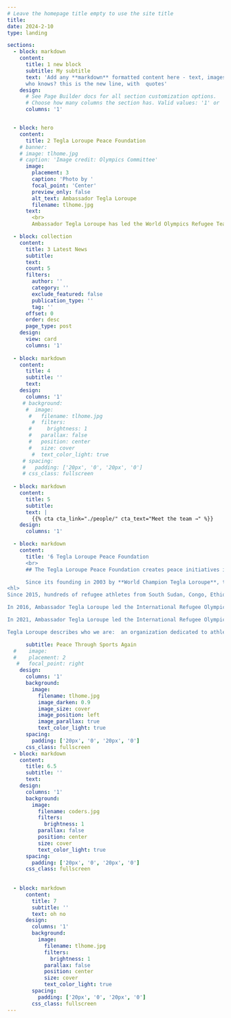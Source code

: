 ```yaml
---
# Leave the homepage title empty to use the site title
title:
date: 2024-2-10
type: landing

sections:
  - block: markdown
    content:
      title: 1 new block
      subtitle: My subtitle
      text: 'Add any **markdown** formatted content here - text, images, videos, galleries - and even HTML code! and more. do I need quotes? 
      who knows? this is the new line, with  quotes'
    design:
      # See Page Builder docs for all section customization options.
      # Choose how many columns the section has. Valid values: '1' or '2'.
      columns: '1'


  - block: hero
    content:
      title: 2 Tegla Loroupe Peace Foundation
    # banner:
    # image: tlhome.jpg
    # caption: 'Image credit: Olympics Committee'
      image:
        placement: 3
        caption: 'Photo by '
        focal_point: 'Center'
        preview_only: false
        alt_text: Ambassador Tegla Loroupe
        filename: tlhome.jpg
      text: 
        <br>     
        Ambassador Tegla Loroupe has led the World Olympics Refugee Team to two Olympics.

  - block: collection
    content:
      title: 3 Latest News
      subtitle:
      text:
      count: 5
      filters:
        author: ''
        category: ''
        exclude_featured: false
        publication_type: ''
        tag: ''
      offset: 0
      order: desc
      page_type: post
    design:
      view: card
      columns: '1'
  
  - block: markdown
    content:
      title: 4
      subtitle: ''
      text:
    design:
      columns: '1'
     # background:
      #  image: 
       #   filename: tlhome.jpg
        #  filters:
       #     brightness: 1
       #   parallax: false
       #   position: center
       #   size: cover
        #  text_color_light: true
     # spacing:
     #   padding: ['20px', '0', '20px', '0']
     # css_class: fullscreen
  
  - block: markdown
    content:
      title: 5
      subtitle:
      text: |
        {{% cta cta_link="./people/" cta_text="Meet the team →" %}}
    design:
      columns: '1'

  - block: markdown
    content:
      title: '6 Tegla Loroupe Peace Foundation 
      <br>
      ## The Tegla Loroupe Peace Foundation creates peace initiatives in East African pastoralist conflict areas.

      Since its founding in 2003 by **World Champion Tegla Loroupe**, thousands of athletes have trained and competed in Peace Races held in conflict areas in Kenya, in Uganda, and in other conflict areas.
<hl>
Since 2015, hundreds of refugee athletes from South Sudan, Congo, Ethiopia, Somalia and other countries have trained at the [Tegla Loroupe International Olympic Refugee Training Camp in Ngong, Kenya](http://bit.ly/37Y0sc3), just  to the west of Nairobi.

In 2016, Ambassador Tegla Loroupe led the International Refugee Olympic team to Rio, where five of the Ngong Training Camp athletes competed.

In 2021, Ambassador Tegla Loroupe led the International Refugee Olympic team to Tokyo.

Tegla Loroupe describes who we are:  an organization dedicated to athletes who compete for themselves, for their families, for their societies, and for peace, honesty and justice among all peoples.'

      subtitle: Peace Through Sports Again
  #    image:
  #    placement: 2
   #   focal_point: right
    design:
      columns: '1'
      background:
        image: 
          filename: tlhome.jpg
          image_darken: 0.9
          image_size: cover
          image_position: left
          image_parallax: true
          text_color_light: true
      spacing:
        padding: ['20px', '0', '20px', '0']
      css_class: fullscreen
  - block: markdown
    content:
      title: 6.5
      subtitle: ''
      text:
    design:
      columns: '1'
      background:
        image: 
          filename: coders.jpg
          filters:
            brightness: 1
          parallax: false
          position: center
          size: cover
          text_color_light: true
      spacing:
        padding: ['20px', '0', '20px', '0']
      css_class: fullscreen 
    
   
  - block: markdown
      content:
        title: 7
        subtitle: ''
        text: oh no
      design:
        columns: '1'
        background:
          image: 
            filename: tlhome.jpg
            filters:
              brightness: 1
            parallax: false
            position: center
            size: cover
            text_color_light: true
        spacing:
          padding: ['20px', '0', '20px', '0']
        css_class: fullscreen
---
```



